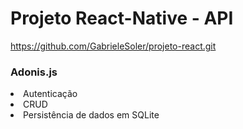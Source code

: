 <h1>Projeto React-Native - API</h1>
<a href="https://github.com/GabrieleSoler/projeto-react.git">https://github.com/GabrieleSoler/projeto-react.git</a>
<h3>Adonis.js</h3>

 <li>Autenticação</li>
 <li>CRUD</li>
 <li>Persistência de dados em SQLite</li>
 

